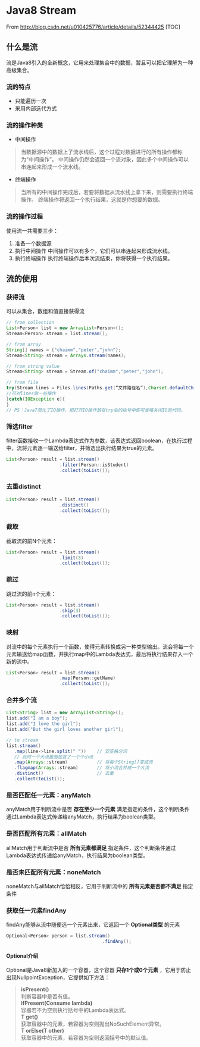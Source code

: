 # Java8 Stream
From http://blog.csdn.net/u010425776/article/details/52344425
[TOC]

## 什么是流
流是Java8引入的全新概念，它用来处理集合中的数据，暂且可以把它理解为一种高级集合。

### 流的特点
+ 只能遍历一次 
+ 采用内部迭代方式 

### 流的操作种类
+ 中间操作
> 当数据源中的数据上了流水线后，这个过程对数据进行的所有操作都称为“中间操作”。
> 中间操作仍然会返回一个流对象，因此多个中间操作可以串连起来形成一个流水线。
+ 终端操作
> 当所有的中间操作完成后，若要将数据从流水线上拿下来，则需要执行终端操作。
> 终端操作将返回一个执行结果，这就是你想要的数据。


### 流的操作过程
使用流一共需要三步：
1. 准备一个数据源
2. 执行中间操作
  中间操作可以有多个，它们可以串连起来形成流水线。
3. 执行终端操作
  执行终端操作后本次流结束，你将获得一个执行结果。
  
## 流的使用
### 获得流
可以从集合，数组和值直接获得流
```java
// from collection
List<Person> list = new ArrayList<Person>(); 
Stream<Person> stream = list.stream();

// from array
String[] names = {"chaimm","peter","john"};
Stream<String> stream = Arrays.stream(names);

// from string value
Stream<String> stream = Stream.of("chaimm","peter","john");

// from file
try(Stream lines = Files.lines(Paths.get(“文件路径名”),Charset.defaultCharset())){
//可对lines做一些操作
}catch(IOException e){
}
// PS：Java7简化了IO操作，把打开IO操作放在try后的括号中即可省略关闭IO的代码。
```

### 筛选filter
filter函数接收一个Lambda表达式作为参数，该表达式返回boolean，在执行过程中，流将元素逐一输送给filter，并筛选出执行结果为true的元素。 
```java
List<Person> result = list.stream()
                    .filter(Person::isStudent)
                    .collect(toList());
```

### 去重distinct
```java
List<Person> result = list.stream()
                    .distinct()
                    .collect(toList());
```

### 截取
截取流的前N个元素：
```java
List<Person> result = list.stream()
                    .limit(3)   
                    .collect(toList());
```

### 跳过
跳过流的前n个元素：
```java
List<Person> result = list.stream()
                    .skip(3)
                    .collect(toList());
```

### 映射
对流中的每个元素执行一个函数，使得元素转换成另一种类型输出。流会将每一个元素输送给map函数，并执行map中的Lambda表达式，最后将执行结果存入一个新的流中。 
```java
List<Person> result = list.stream()
                    .map(Person::getName)
                    .collect(toList());
```

### 合并多个流
```java
List<String> list = new ArrayList<String>();
list.add("I am a boy");
list.add("I love the girl");
list.add("But the girl loves another girl");

// to stream
list.stream()
   .map(line->line.split(" "))    // 安空格分词
   // 此时一个大流里面包含了一个个小流
   .map(Arrays::stream)           // 将每个String[]变成流
   .flagmap(Arrays::stream)       // 将小流合并成一个大流
   .distinct()                    // 去重
   .collect(toList());

```

### 是否匹配任一元素：anyMatch
anyMatch用于判断流中是否 __存在至少一个元素__ 满足指定的条件，这个判断条件通过Lambda表达式传递给anyMatch，执行结果为boolean类型。

### 是否匹配所有元素：allMatch
allMatch用于判断流中是否 __所有元素都满足__ 指定条件，这个判断条件通过Lambda表达式传递给anyMatch，执行结果为boolean类型。 

### 是否未匹配所有元素：noneMatch
noneMatch与allMatch恰恰相反，它用于判断流中的 __所有元素是否都不满足__ 指定条件

### 获取任一元素findAny
findAny能够从流中随便选一个元素出来，它返回一个 __Optional类型__ 的元素
```java
Optional<Person> person = list.stream()
                                    .findAny();
```

#### Optional介绍
Optional是Java8新加入的一个容器，这个容器 __只存1个或0个元素__ ，它用于防止出现NullpointException，它提供如下方法：
> __isPresent()__   
>   判断容器中是否有值。   
> __ifPresent(Consume lambda)__   
>   容器若不为空则执行括号中的Lambda表达式。   
> __T get()__   
>   获取容器中的元素，若容器为空则抛出NoSuchElement异常。   
> __T orElse(T other)__   
>   获取容器中的元素，若容器为空则返回括号中的默认值。   















